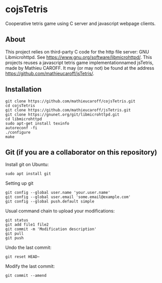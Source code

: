 # cojsTetris
Cooperative tetris game using C server and javascript webpage clients.

## About
This project relies on third-party C code for the http file server: GNU Libmicrohttpd. See https://www.gnu.org/software/libmicrohttpd/.
This projects reuses a javascript tetris game implementationnamed jsTetris, made by Mathieu CAROFF. It may (or may not) be found at the address https://github.com/mathieucaroff/jsTetris/.

## Installation
    git clone https://github.com/mathieucaroff/cojsTetris.git
    cd cojsTetris
    git clone https://github.com/mathieucaroff/jsTetris.git
    git clone https://gnunet.org/git/libmicrohttpd.git
    cd libmicrohttpd
    sudo apt-get install texinfo
    autoreconf -fi
    ./configure
    make

## Git (if you are a collaborator on this repository)
Install git on Ubuntu:

    sudo apt install git

Setting up git

    git config --global user.name 'your.user.name'
    git config --global user.email 'some.email@example.com'
    git config --global push.default simple

Usual command chain to upload your modifications:

    git status
    git add file1 file2
    git commit -m 'Modification description'
    git pull
    git push

Undo the last commit:

    git reset HEAD~

Modify the last commit:

    git commit --amend

